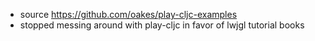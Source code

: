 * source https://github.com/oakes/play-cljc-examples
* stopped messing around with play-cljc in favor of lwjgl tutorial books
